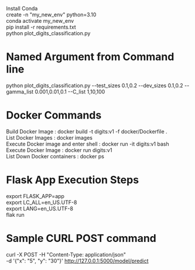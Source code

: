 Install Conda  
create -n "my_new_env" python=3.10  
conda activate my_new_env  
pip install -r requirements.txt    
python plot_digits_classification.py  

# Named Argument from Command line

python plot_digits_classification.py  --test_sizes 0.1,0.2 --dev_sizes 0.1,0.2 --gamma_list 0.001,0.01,0.1 --C_list 1,10,100

# Docker Commands
Build Docker Image : docker build -t digits:v1 -f docker/Dockerfile .  
List Docker Images : docker images  
Execute Docker image and enter shell : docker run -it digits:v1 bash  
Execute Docker Image : docker run digits:v1  
List Down Docker containers : docker ps



# Flask App Execution Steps
export FLASK_APP=app  
export LC_ALL=en_US.UTF-8  
export LANG=en_US.UTF-8  
flak run  

# Sample CURL POST command 
curl -X POST -H "Content-Type: application/json" \
-d '{"x": "5", "y": "30"}' http://127.0.0.1:5000/model/predict  
